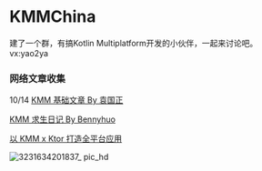 # KMMChina

建了一个群，有搞Kotlin Multiplatform开发的小伙伴，一起来讨论吧。 vx:yao2ya

### 网络文章收集
10/14
[KMM 基础文章 By 袁国正](https://coderyuan.com/2021/05/26/KMM-1/)

[KMM 求生日记 By Bennyhuo](https://cloud.tencent.com/developer/article/1803427)

[以 KMM x Ktor 打造全平台应用](https://cn.kotlin.tips/webinars/xluasp/full-stack-development-using-kmm-and-ktor)


![3231634201837_ pic_hd](https://user-images.githubusercontent.com/15265685/137285235-fd060975-436a-48fb-ab1e-c005d2624d81.jpg)


